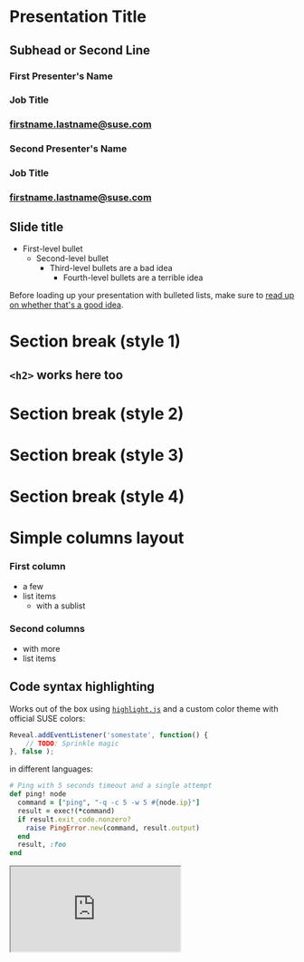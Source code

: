 <!-- .slide: data-state="cover" id="cover-page" data-timing="20" -->
<div class="title">
    <h1>Presentation Title</h1>
    <h2>Subhead or Second Line</h2>
</div>

<div class="row presenters">
    <div class="presenter presenter-1">
        <h3 class="name">First Presenter's Name</h3>
        <h3 class="job-title">Job Title</h3>
        <h3 class="email"><a href="mailto:firstname.lastname@suse.com">firstname.lastname@suse.com</a></h3>
    </div>
    <div class="presenter presenter-2">
        <h3 class="name">Second Presenter's Name</h3>
        <h3 class="job-title">Job Title</h3>
        <h3 class="email"><a href="mailto:firstname.lastname@suse.com">firstname.lastname@suse.com</a></h3>
    </div>
</div>


<!-- .slide: data-state="normal" id="nested-lists" data-timing="20s" data-menu-title="Standard text slide" -->
## Slide title

*   First-level bullet
    *   Second-level bullet
        *   Third-level bullets are a bad idea
            *   Fourth-level bullets are a terrible idea

Before loading up your presentation with bulleted lists, make sure to
[read up on whether that's a good idea](https://www.google.com/search?q=slides+bullets).


<!-- .slide: data-state="section-break" id="section-break-1" data-timing="10s" -->
# Section break (style 1)
## `<h2>` works here too


<!-- .slide: data-state="section-break-2" id="section-break-2" data-timing="10s" -->
# Section break (style 2)


<!-- .slide: data-state="section-break-3" id="section-break-3" data-timing="10s" -->
# Section break (style 3)


<!-- .slide: data-state="section-break-4" id="section-break-4" data-timing="10s" -->
# Section break (style 4)


<!-- .slide: data-state="normal" id="colums" data-timing="10s" -->
# Simple columns layout

<div class="col-container">

<div class="col">
<h3> First column</h3>
<ul>
<li> a few
<li> list items
  <ul>
  <li> with a sublist </li>
  </ul></li>
</ul>
</div>

<div class="col">
<h3>Second columns</h3>
<ul>
<li>with more</li>
<li>list items</li>
</ul>
</div>


<!-- .slide: data-state="normal" id="syntax-highlighting" -->
## Code syntax highlighting

Works out of the box using [`highlight.js`](https://highlightjs.org/)
and a custom color theme with official SUSE colors:

```js
Reveal.addEventListener('somestate', function() {
    // TODO: Sprinkle magic
}, false );
```

in different languages:

```ruby
# Ping with 5 seconds timeout and a single attempt
def ping! node
  command = ["ping", "-q -c 5 -w 5 #{node.ip}"]
  result = exec!(*command)
  if result.exit_code.nonzero?
    raise PingError.new(command, result.output)
  end
  result, :foo
end
```


<!-- .slide: data-state="blank" class="full-screen" id="live-demo" data-menu-title="Live demo" -->
<!-- This will embed a terminal in the slide, so that you can do live demos from the CLI.  You need to have shellinabox installed and then run the bin/shellinabox wrapper script -->
<iframe src="http://localhost:4242" />


<!-- .slide: data-state="section-break" id="full-screen-images" data-timing="10s" -->
# Full screen images


<!-- .slide: data-state="blank-slide" class="full-screen" id="full-screen-image-1" data-menu-title="Full screen image" data-timing="10s" -->
<a title="By Fraser Hart (http://www.hermitagebay.com) [GFDL (http://www.gnu.org/copyleft/fdl.html) or CC BY-SA 3.0 (http://creativecommons.org/licenses/by-sa/3.0)], via Wikimedia Commons" href="https://commons.wikimedia.org/wiki/File%3ABeach_pano.jpg">
    <img alt="Beach pano" src="images/beach-pano-16x9.jpg"/>
</a>


<!-- .slide: data-state="blank-slide" class="full-screen" id="full-screen-image-2" data-menu-title="Tall full screen image" data-timing="10s" -->
<a title="By Fraser Hart (http://www.hermitagebay.com) [GFDL (http://www.gnu.org/copyleft/fdl.html) or CC BY-SA 3.0 (http://creativecommons.org/licenses/by-sa/3.0)], via Wikimedia Commons" href="https://commons.wikimedia.org/wiki/File%3ABeach_pano.jpg">
    <img alt="Beach pano" src="images/beach-pano-tall.jpg"/>
</a>


<!-- .slide: data-state="blank-slide" class="full-screen" id="full-screen-image-3" data-menu-title="Wide full screen image" data-timing="10s" -->
<a title="By Fraser Hart (http://www.hermitagebay.com) [GFDL (http://www.gnu.org/copyleft/fdl.html) or CC BY-SA 3.0 (http://creativecommons.org/licenses/by-sa/3.0)], via Wikimedia Commons" href="https://commons.wikimedia.org/wiki/File%3ABeach_pano.jpg">
    <img alt="Beach pano" src="images/beach-pano-wide.jpg"/>
</a>
